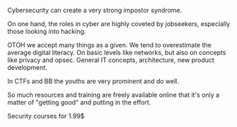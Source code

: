 Cybersecurity can create a very strong impostor syndrome.

On one hand, the roles in cyber are highly coveted by jobseekers, especially those looking into hacking.

OTOH we accept many things as a given. We tend to overestimate the average digital literacy. 
On basic levels like networks, but also on concepts like privacy and opsec. General IT concepts, architecture, new product development.

In CTFs and BB the youths are very prominent and do well. 

So much resources and training are freely available online that it's only a matter of "getting good" and putting in the effort.

Security courses for 1.99$

